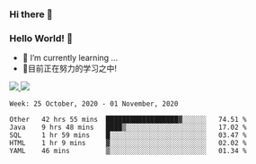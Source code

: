 ### Hi there 👋
### Hello World! 🙌

- 🌱 I’m currently learning ...
- 📖目前正在努力的学习之中!

<a href="https://github.com/anuraghazra/github-readme-stats">
  <img src="https://github-readme-stats.vercel.app/api?username=keyboardWithDream&show_icons=true&repo=github-readme-stats" />
</a>
<a href="https://github.com/anuraghazra/convoychat">
  <img src="https://github-readme-stats.vercel.app/api/top-langs/?username=keyboardWithDream&layout=compact&repo=convoychat" />
</a>



<!--START_SECTION:waka-->
```text
Week: 25 October, 2020 - 01 November, 2020

Other   42 hrs 55 mins  ██████████████████▓░░░░░░   74.51 % 
Java    9 hrs 48 mins   ████▒░░░░░░░░░░░░░░░░░░░░   17.02 % 
SQL     1 hr 59 mins    █░░░░░░░░░░░░░░░░░░░░░░░░   03.47 % 
HTML    1 hr 9 mins     ▓░░░░░░░░░░░░░░░░░░░░░░░░   02.02 % 
YAML    46 mins         ▒░░░░░░░░░░░░░░░░░░░░░░░░   01.34 % 
```
<!--END_SECTION:waka-->
